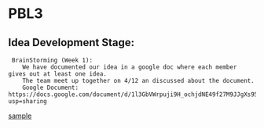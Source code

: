 # PBL3

## Idea Development Stage:
```
 BrainStorming (Week 1):
    We have documented our idea in a google doc where each member gives out at least one idea.
    The team meet up together on 4/12 an discussed about the document.
    Google Document: https://docs.google.com/document/d/1l3GbVWrpuji9H_ochjdNE49f27M9JJgXs95quzEjIaE/edit?usp=sharing
```

[sample](sample.pdf)